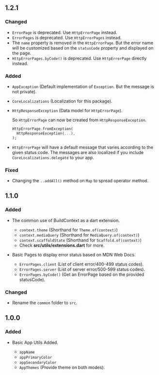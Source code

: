 ## 1.2.1

### Changed

- `ErrorPage` is deprecated. Use `HttpErrorPage` instead.
- `ErrorPages` is deprecated. Use `HttpErrorPages` instead.
- The `name` property is removed in the `HttpErrorPage`. But the error name will
  be customized based on the `statusCode` property and displayed on the page.
- `HttpErrorPages.byCode()` is deprecated. Use `HttpErrorPage` directly instead.

### Added

- `AppException` (Default implementation of `Exception`. But the message is not
  private).
- `CoreLocalizations` (Localization for this package).
- `HttpResponseException` (Data model for `HttpErrorPage`).

  So `HttpErrorPage` can now be created from `HttpResponseException`.

  ```dart
  HttpErrorPage.fromException(
    HttpResponseException(...),
  );
  ```

- `HttpErrorPage` will have a default message that varies according to the given
  status code. The messages are also localized if you include
  `CoreLocalizations.delegate` to your app.

### Fixed

- Changing the `..addAll()` method on `Map` to spread operator method.

## 1.1.0

### Added

- The common use of BuildContext as a dart extension.

  - `context.theme` (Shorthand for `Theme.of(context)`)
  - `context.mediaQuery` (Shorthand for `MediaQuery.of(context)`)
  - `context.scaffoldState` (Shorthand for `Scaffold.of(context)`)
  - Check **src/utils/extensions.dart** for more.

- Basic Pages to display error status based on MDN Web Docs.
  - `ErrorPages.client` (List of client error/400-499 status codes).
  - `ErrorPages.server` (List of server error/500-599 status codes).
  - `ErrorPages.byCode()` (Get an ErrorPage based on the provided statusCode).

### Changed

- Rename the `common` folder to `src`.

## 1.0.0

### Added

- Basic App Utils Added.

  - `appName`
  - `appPrimaryColor`
  - `appSecondaryColor`
  - `AppThemes` (Provide theme on both modes).
